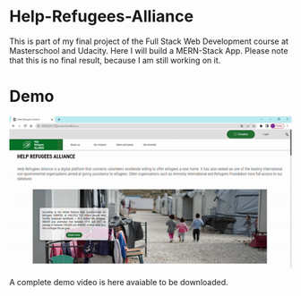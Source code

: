 # Help-Refugees-Alliance
 This is part of my final project of the Full Stack Web Development course at Masterschool and Udacity. Here I will build a MERN-Stack App. Please note that this is no final result, because I am still working on it.

# Demo

![Demo CountPages alpha](./demovideo/video-to-gif.gif)

A complete demo video is here avaiable to be downloaded.


